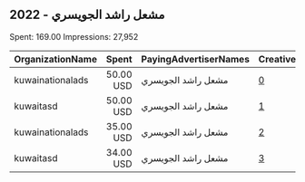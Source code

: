 ## 2022 - مشعل راشد الجويسري 
Spent: 169.00
Impressions: 27,952

|OrganizationName|Spent|PayingAdvertiserNames|CreativeUrls|Impressions|Genders|AgeBrackets|CountryCodes|BillingAddresses|CandidateBallotInformation|
|:---|---:|:---|:---|---:|:---|:---|:---|:---|:---|
|kuwainationalads|50.00 USD|مشعل راشد الجويسري|[0](https://www.snap.com/political-ads/asset/167396aa57f92cedc318e4db9f6c770a4109b2fa4755892dde1e57fc9d176b0d?mediaType=mp4)|8,438||20+|kuwait|"kuwait sabah alahmd,sabah,50604,KW"||
|kuwaitasd|50.00 USD|مشعل راشد الجويسري|[1](https://www.snap.com/political-ads/asset/862f08e04616e4195269b926b8bc69f6797c4c8fb19d480a925bca58d6dc4043?mediaType=mp4)|8,016||20+|kuwait|KW||
|kuwainationalads|35.00 USD|مشعل راشد الجويسري|[2](https://www.snap.com/political-ads/asset/2a8fd1be7c21795caaa6dce0f302f44dc82df7339f80c89961fe1e6fc6f05d3e?mediaType=mp4)|5,890||20+|kuwait|"kuwait sabah alahmd,sabah,50604,KW"||
|kuwaitasd|34.00 USD|مشعل راشد الجويسري|[3](https://www.snap.com/political-ads/asset/7411fe90adb3bea224e5ab9c253d87563b7d471911baacc45fe2ec4e145f33e5?mediaType=mp4)|5,608||21+|kuwait|KW||
